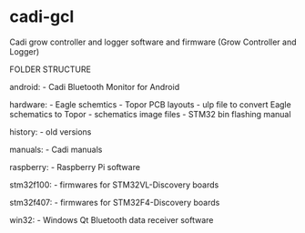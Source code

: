 cadi-gcl
========

Cadi grow controller and logger software and firmware (Grow Controller and Logger)

FOLDER STRUCTURE

android:
    - Cadi Bluetooth Monitor for Android
    
hardware:
    - Eagle schemtics
    - Topor PCB layouts
    - ulp file to convert Eagle schematics to Topor
    - schematics image files
    - STM32 bin flashing manual
    
history:
    - old versions
    
manuals:
    - Cadi manuals
    
raspberry:
    - Raspberry Pi software
    
stm32f100:
    - firmwares for STM32VL-Discovery boards
    
stm32f407:
    - firmwares for STM32F4-Discovery boards
    
win32:
    - Windows Qt Bluetooth data receiver software
